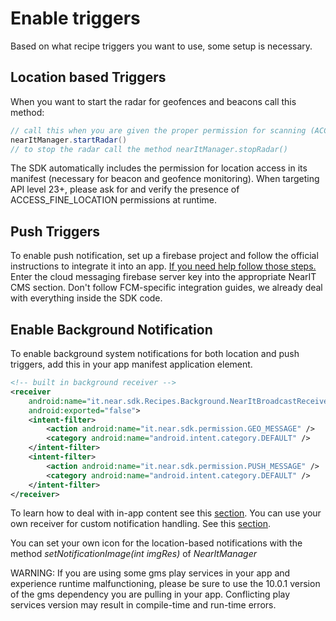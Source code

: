 # Enable triggers

Based on what recipe triggers you want to use, some setup is necessary.

## Location based Triggers

When you want to start the radar for geofences and beacons call this method:

```java
// call this when you are given the proper permission for scanning (ACCESS_FINE_LOCATION)
nearItManager.startRadar()
// to stop the radar call the method nearItManager.stopRadar()
```

The SDK automatically includes the permission for location access in its manifest (necessary for beacon and geofence monitoring). When targeting API level 23+, please ask for and verify the presence of ACCESS_FINE_LOCATION permissions at runtime.

## Push Triggers

To enable push notification, set up a firebase project and follow the official instructions to integrate it into an app. [If you need help follow those steps.](firebase.md)
Enter the cloud messaging firebase server key into the appropriate NearIT CMS section. Don't follow FCM-specific integration guides, we already deal with everything inside the SDK code.

## Enable Background Notification

To enable background system notifications for both location and push triggers, add this in your app manifest application element.
```xml
<!-- built in background receiver -->
<receiver
    android:name="it.near.sdk.Recipes.Background.NearItBroadcastReceiver"
    android:exported="false">
    <intent-filter>
        <action android:name="it.near.sdk.permission.GEO_MESSAGE" />
        <category android:name="android.intent.category.DEFAULT" />
    </intent-filter>
    <intent-filter>
        <action android:name="it.near.sdk.permission.PUSH_MESSAGE" />
        <category android:name="android.intent.category.DEFAULT" />
    </intent-filter>
</receiver>
```
To learn how to deal with in-app content see this [section](handle-content.md).
You can use your own receiver for custom notification handling. See this [section](custom-bkg-notification.md).

You can set your own icon for the location-based notifications with the method *setNotificationImage(int imgRes)* of *NearItManager*

WARNING: If you are using some gms play services in your app and experience runtime malfunctioning, please be sure to use the 10.0.1 version of the gms dependency you are pulling in your app. Conflicting play services version may result in compile-time and run-time errors.
